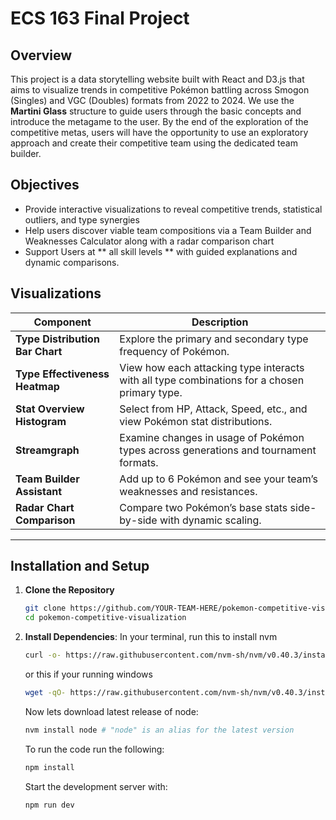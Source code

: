 # ECS 163 Final Project
## Overview

This project is a data storytelling website built with React and D3.js that aims to visualize trends in competitive Pokémon battling across Smogon (Singles) and VGC (Doubles) formats from 2022 to 2024. We use the **Martini Glass** structure to guide users through the basic concepts and introduce the metagame to the user. By the end of the exploration of the competitive metas, users will have the opportunity to use an exploratory approach and create their competitive team using the dedicated team builder.

## Objectives
- Provide interactive visualizations to reveal competitive trends, statistical outliers, and type synergies
- Help users discover viable team compositions via a Team Builder and Weaknesses Calculator along with a radar comparison chart
- Support Users at ** all skill levels ** with guided explanations and dynamic comparisons.

## Visualizations
| Component | Description |
|----------|-------------|
| **Type Distribution Bar Chart** | Explore the primary and secondary type frequency of Pokémon. |
| **Type Effectiveness Heatmap** | View how each attacking type interacts with all type combinations for a chosen primary type. |
| **Stat Overview Histogram** | Select from HP, Attack, Speed, etc., and view Pokémon stat distributions. |
| **Streamgraph** | Examine changes in usage of Pokémon types across generations and tournament formats. |
| **Team Builder Assistant** | Add up to 6 Pokémon and see your team’s weaknesses and resistances. |
| **Radar Chart Comparison** | Compare two Pokémon’s base stats side-by-side with dynamic scaling. |
---


## Installation and Setup
1. **Clone the Repository**
    ```bash
    git clone https://github.com/YOUR-TEAM-HERE/pokemon-competitive-visualization.git
    cd pokemon-competitive-visualization
    ```
2. **Install Dependencies**:
    In your terminal, run this to install nvm
    ```bash
    curl -o- https://raw.githubusercontent.com/nvm-sh/nvm/v0.40.3/install.sh | bash
    ```
    or this if your running windows
    ```bash
    wget -qO- https://raw.githubusercontent.com/nvm-sh/nvm/v0.40.3/install.sh | bash
    ```
    Now lets download latest release of node:
     ```bash
    nvm install node # "node" is an alias for the latest version
     ```
    To run the code run the following:
    ```bash
    npm install
    ```
    Start the development server with:
    ```bash
    npm run dev
    ```
    

